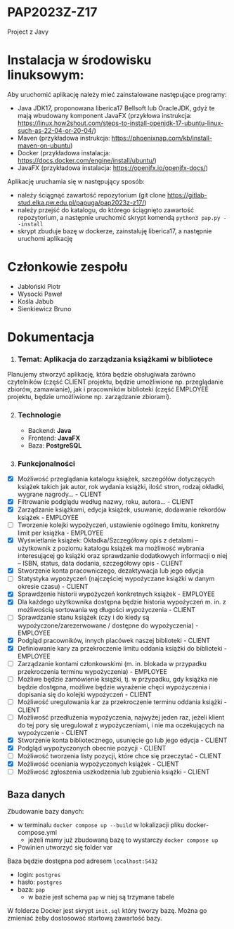 # PAP2023Z-Z17
Project z Javy

# Instalacja w środowisku linuksowym:
Aby uruchomić aplikację należy mieć zainstalowane następujące programy:
- Java JDK17, proponowana liberica17 Bellsoft lub OracleJDK, gdyż te mają wbudowany komponent JavaFX (przykłowa instrukcja: https://linux.how2shout.com/steps-to-install-openjdk-17-ubuntu-linux-such-as-22-04-or-20-04/)
- Maven (przykładowa instrukcja: https://phoenixnap.com/kb/install-maven-on-ubuntu)
- Docker (przykładowa instalacja: https://docs.docker.com/engine/install/ubuntu/)
- JavaFX (przykładowa instalacja: https://openjfx.io/openjfx-docs/)

Aplikację uruchamia się w następujący sposób:
- należy ściągnąć zawartość repozytorium (git clone https://gitlab-stud.elka.pw.edu.pl/papuga/pap2023z-z17/)
- należy przejść do katalogu, do którego ściągnięto zawartość repozytorium, a następnie uruchomić skrypt komendą `python3 pap.py --install`
- skrypt zbuduje bazę w dockerze, zainstaluję liberica17, a następnie uruchomi aplikację

# Członkowie zespołu
- Jabłoński Piotr
- Wysocki Paweł
- Kośla Jabub
- Sienkiewicz Bruno

# Dokumentacja

1. ### Temat: Aplikacja do zarządzania książkami w bibliotece

Planujemy stworzyć aplikację, która będzie obsługiwała zarówno czytelników (część CLIENT projektu, będzie umożliwione np. przeglądanie zbiorów, zamawianie), jak i pracowników biblioteki (część EMPLOYEE projektu, będzie umożliwione np. zarządzanie zbiorami).

2. ### Technologie
    - Backend: **Java**
    - Frontend: **JavaFX**
    - Baza: **PostgreSQL**

3. ### Funkcjonalności
- [X] Możliwość przeglądania katalogu książek, szczegółów dotyczących książek takich jak autor, rok wydania książki, ilość stron, rodzaj okładki, wygrane nagrody… - CLIENT
- [X] Filtrowanie podglądu według nazwy, roku, autora… - CLIENT
- [X] Zarządzanie książkami, edycja książek, usuwanie, dodawanie rekordów książek - EMPLOYEE
- [ ] Tworzenie kolejki wypożyczeń, ustawienie ogólnego limitu, konkretny limit per książka - EMPLOYEE
- [X] Wyświetlanie książek: Okładka/Szczegółowy opis z detalami – użytkownik z poziomu katalogu książek ma możliwość wybrania interesującej go książki oraz sprawdzanie dodatkowych informacji o niej – ISBN, status, data dodania, szczegółowy opis - CLIENT
- [X] Stworzenie konta pracowniczego, dezaktywacja lub jego edycja
- [ ] Statystyka wypożyczeń (najczęściej wypożyczane książki w danym okresie czasu) - CLIENT
- [X] Sprawdzenie historii wypożyczeń konkretnych książek - EMPLOYEE
- [X] Dla każdego użytkownika dostępna będzie historia wypożyczeń m. in. z możliwością sortowania wg długości wypożyczenia - CLIENT
- [ ] Sprawdzanie stanu książek (czy i do kiedy są wypożyczone/zarezerwowane / dostępne do wypożyczenia) - EMPLOYEE
- [X] Podgląd pracowników, innych placówek naszej biblioteki - CLIENT
- [X] Definiowanie kary za przekroczenie limitu oddania książki do biblioteki - EMPLOYEE
- [ ] Zarządzanie kontami członkowskimi (m. in. blokada w przypadku przekroczenia terminu wypożyczenia) - EMPLOYEE
- [ ] Możliwe będzie zamówienie książki, tj. w przypadku, gdy książka nie będzie dostępna, możliwe będzie wyrażenie chęci wypożyczenia i dopisania się do kolejki wypożyczeń - CLIENT
- [ ] Możliwość uregulowania kar za przekroczenie terminu oddania książki - CLIENT
- [ ] Możliwość przedłużenia wypożyczenia, najwyżej jeden raz, jeżeli klient do tej pory się uregulował z wypożyczeniami, i nie ma oczekujących na wypożyczenie - CLIENT
- [X] Stworzenie konta bibliotecznego, usunięcie go lub jego edycja - CLIENT
- [X] Podgląd wypożyczonych obecnie pozycji - CLIENT
- [ ] Możliwość tworzenia listy pozycji, które chce się przeczytać - CLIENT
- [X] Możliwość oceniania wypożyczonych książek - CLIENT
- [ ] Możliwość zgłoszenia uszkodzenia lub zgubienia książki - CLIENT

## Baza danych

Zbudowanie bazy danych:
- w terminalu `docker compose up --build` w lokalizacji pliku docker-compose.yml
  - jeżeli mamy już zbudowaną bazę to wystarczy `docker compose up`
- Powinien utworzyć się folder var

Baza będzie dostępna pod adresem `localhost:5432`
- login: `postgres`
- hasło: `postgres`
- baza: `pap`
  - w bazie jest schema `pap` w niej są trzymane tabele

W folderze Docker jest skrypt `init.sql` który tworzy bazę.
Można go zmieniać żeby dostosować startową zawartość bazy.

